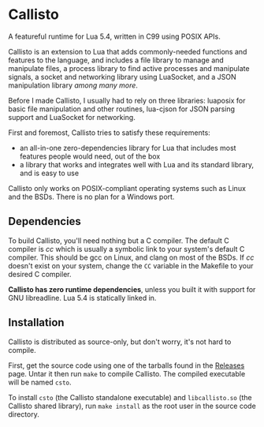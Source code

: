 # Callisto

A featureful runtime for Lua 5.4, written in C99 using POSIX APIs.

Callisto is an extension to Lua that adds commonly-needed functions
and features to the language, and includes a file library to manage
and manipulate files, a process library to find active processes and
manipulate signals, a socket and networking library using LuaSocket,
and a JSON manipulation library *among many more*.

Before I made Callisto, I usually had to rely on three libraries:
luaposix for basic file manipulation and other routines, lua-cjson
for JSON parsing support and LuaSocket for networking.

First and foremost, Callisto tries to satisfy these requirements:
 - an all-in-one zero-dependencies library for Lua that includes
   most features people would need, out of the box
 - a library that works and integrates well with Lua and its
   standard library, and is easy to use

Callisto only works on POSIX-compliant operating systems such as
Linux and the BSDs. There is no plan for a Windows port.

## Dependencies

To build Callisto, you'll need nothing but a C compiler.
The default C compiler is *cc* which is usually a symbolic link
to your system's default C compiler. This should be gcc on Linux,
and clang on most of the BSDs. If *cc* doesn't exist on your system,
change the `CC` variable in the Makefile to your desired C compiler.

**Callisto has zero runtime dependencies**, unless you built it with
support for GNU libreadline. Lua 5.4 is statically linked in.

## Installation

Callisto is distributed as source-only, but don't worry, it's
not hard to compile.

First, get the source code using one of the tarballs found in
the [Releases](https://github.com/jtbx/callisto/releases) page.
Untar it then run `make` to compile Callisto. The compiled
executable will be named `csto`.

To install `csto` (the Callisto standalone executable) and
`libcallisto.so` (the Callisto shared library), run `make install`
as the root user in the source code directory.
